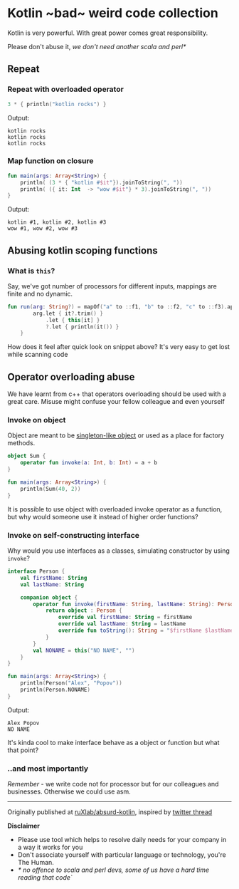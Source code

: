 
# Kotlin ~bad~ weird code collection


Kotlin is very powerful. With great power comes great responsibility.

Please don't abuse it, _we don't need another scala and perl*_


## Repeat

### Repeat with overloaded operator

```kotlin
3 * { println("kotlin rocks") }
```

Output:

```
kotlin rocks
kotlin rocks
kotlin rocks
```

### Map function on closure

```kotlin
fun main(args: Array<String>) {
    println( (3 * { "kotlin #$it"}).joinToString(", "))
    println( ({ it: Int  -> "wow #$it"} * 3).joinToString(", "))
}
```

Output:

```
kotlin #1, kotlin #2, kotlin #3
wow #1, wow #2, wow #3
```


## Abusing kotlin scoping functions

### What is `this`?

Say, we've got number of processors for different inputs, mappings are finite and no dynamic. 

```kotlin
fun run(arg: String?) = mapOf("a" to ::f1, "b" to ::f2, "c" to ::f3).apply {
        arg.let { it?.trim() }
            .let { this[it] }
            ?.let { println(it()) }
    }
```

How does it feel after quick look on snippet above? It's very easy to get lost while scanning code

## Operator overloading abuse

We have learnt from c++ that operators overloading should be used with a great care.
Misuse might confuse your fellow colleague and even yourself  

### Invoke on object

Object are meant to be [singleton-like object](https://kotlinlang.org/docs/reference/object-declarations.html#object-declarations) or 
used as a place for factory methods.


```kotlin
object Sum {
    operator fun invoke(a: Int, b: Int) = a + b
}

fun main(args: Array<String>) {
    println(Sum(40, 2))
}
```
It is possible to use object with overloaded invoke operator as a function, but
why would someone use it instead of higher order functions? 
  

### Invoke on self-constructing interface

Why would you use interfaces as a classes, simulating constructor by using `invoke`?

```kotlin
interface Person {
    val firstName: String
    val lastName: String

    companion object {
        operator fun invoke(firstName: String, lastName: String): Person {
            return object : Person {
                override val firstName: String = firstName
                override val lastName: String = lastName
                override fun toString(): String = "$firstName $lastName"
            }
        }
        val NONAME = this("NO NAME", "")
    }
}

fun main(args: Array<String>) {
    println(Person("Alex", "Popov"))
    println(Person.NONAME)
}

```

Output:

```
Alex Popov
NO NAME
```

It's kinda cool to make interface behave as a object or function but what that point?

### ..and most importantly
        
*Remember* - we write code not for processor but for our colleagues and businesses.
Otherwise we could use asm.

-------------------

Originally published at [ruXlab/absurd-kotlin](https://github.com/ruXlab/absurd-kotlin), inspired by [twitter thread](https://twitter.com/kotlin/status/1065264275030228993)


**Disclaimer**

* Please use tool which helps to resolve daily needs for your company in a way it works for you
* Don't associate yourself with particular language or technology, you're The Human.
* _* no offence to scala and perl devs, some of us have a hard time reading that code`_